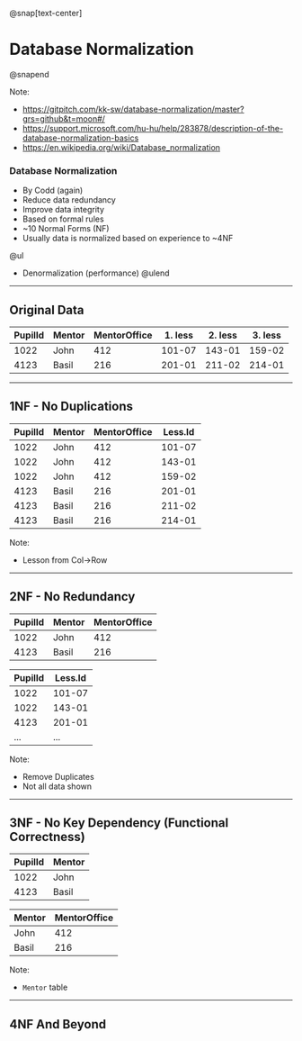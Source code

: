 @snap[text-center]
# Database Normalization 
@snapend

Note:
 - https://gitpitch.com/kk-sw/database-normalization/master?grs=github&t=moon#/
 - https://support.microsoft.com/hu-hu/help/283878/description-of-the-database-normalization-basics
 - https://en.wikipedia.org/wiki/Database_normalization
  
### Database Normalization

- By Codd (again)
- Reduce data redundancy 
- Improve data integrity
- Based on formal rules
- ~10 Normal Forms (NF)
- Usually data is normalized based on experience to ~4NF

@ul
- Denormalization (performance)
@ulend

---

## Original Data

PupilId|Mentor|MentorOffice|1. less|2. less|3. less
------|------|-----------|-------|-------|-----------
1022  |John  |412        |101-07 |143-01 |159-02
4123   |Basil |216        |201-01 |211-02 |214-01

---

## 1NF - No Duplications

PupilId|Mentor|MentorOffice|Less.Id
-------|------|-----------|-------
1022   |   John    |412    |101-07
1022   |   John    |412    |143-01
1022   |   John    |412    |159-02
4123   |   Basil   |216    |201-01
4123   |   Basil   |216    |211-02
4123   |   Basil   |216    |214-01

Note:
- Lesson from Col->Row

---

## 2NF - No Redundancy

PupilId |Mentor |MentorOffice
--------|-------|------------
1022    |John   |412
4123    |Basil  |216


PupilId |Less.Id
--------|------
1022    |101-07
1022    |143-01
4123    |201-01
... | ...

Note:
- Remove Duplicates 
- Not all data shown

---

## 3NF - No Key Dependency (Functional Correctness) 

PupilId |Mentor
--------|------
1022    |John
4123    |Basil


Mentor  |MentorOffice
--------|------
John    |412
Basil   |216


Note:
- `Mentor` table 

---

## 4NF And Beyond
